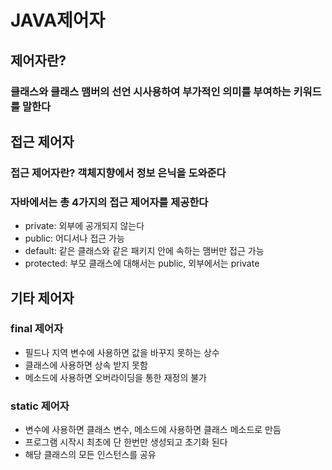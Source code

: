 # JAVA제어자

## 제어자란?
### 클래스와 클래스 맴버의 선언 시사용하여 부가적인 의미를 부여하는 키워드를 말한다

## 접근 제어자
### 접근 제어자란? 객체지향에서 정보 은닉을 도와준다

### 자바에서는 총 4가지의 접근 제어자를 제공한다
* private: 외부에 공개되지 않는다
* public: 어디서나 접근 가능
* default: 같은 클래스와 같은 패키지 안에 속하는 맴버만 접근 가능
* protected: 부모 클래스에 대해서는 public, 외부에서는 private

## 기타 제어자
### final 제어자
* 필드나 지역 변수에 사용하면 값을 바꾸지 못하는 상수
* 클래스에 사용하면 상속 받지 못함
* 메소드에 사용하면 오버라이딩을 통한 재정의 불가

### static 제어자
* 변수에 사용하면 클래스 변수, 메소드에 사용하면 클래스 메소드로 만듬
* 프로그램 시작시 최초에 단 한번만 생성되고 초기화 된다
* 해당 클래스의 모든 인스턴스를 공유
